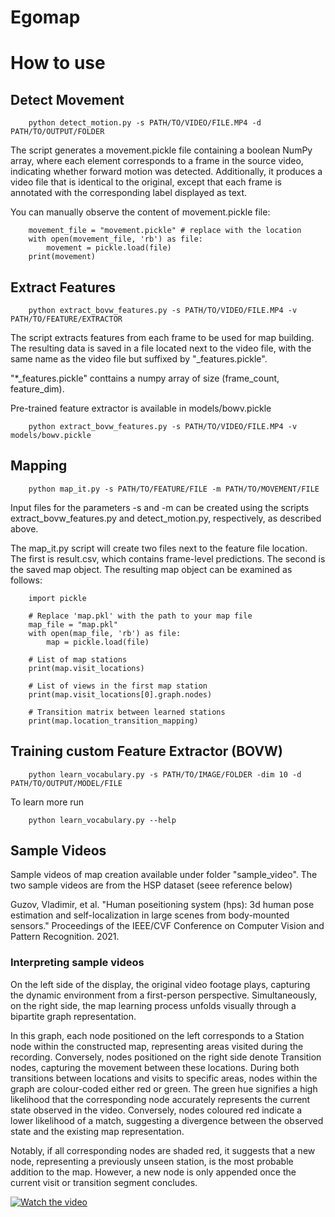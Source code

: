 # Egomap

# How to use

## Detect Movement
```
    python detect_motion.py -s PATH/TO/VIDEO/FILE.MP4 -d PATH/TO/OUTPUT/FOLDER
```
The script generates a movement.pickle file containing a boolean NumPy array, where each element corresponds to a frame in the source video, indicating whether forward motion was detected. Additionally, it produces a video file that is identical to the original, except that each frame is annotated with the corresponding label displayed as text.

You can manually observe the content of movement.pickle file:
```
    movement_file = "movement.pickle" # replace with the location
    with open(movement_file, 'rb') as file:
        movement = pickle.load(file)
    print(movement)
```

## Extract Features
```
    python extract_bovw_features.py -s PATH/TO/VIDEO/FILE.MP4 -v PATH/TO/FEATURE/EXTRACTOR
```

The script extracts features from each frame to be used for map building. The resulting data is saved in a file located next to the video file, with the same name as the video file but suffixed by "_features.pickle".

"*_features.pickle" conttains a numpy array of size (frame_count, feature_dim).

Pre-trained feature extractor is available in models/bowv.pickle

```
    python extract_bovw_features.py -s PATH/TO/VIDEO/FILE.MP4 -v models/bowv.pickle
```

## Mapping
```
    python map_it.py -s PATH/TO/FEATURE/FILE -m PATH/TO/MOVEMENT/FILE
```

Input files for the parameters -s and -m can be created using the scripts extract_bovw_features.py and detect_motion.py, respectively, as described above.

The map_it.py script will create two files next to the feature file location. The first is result.csv, which contains frame-level predictions. The second is the saved map object. The resulting map object can be examined as follows:

```
    import pickle
    
    # Replace 'map.pkl' with the path to your map file
    map_file = "map.pkl"
    with open(map_file, 'rb') as file:
        map = pickle.load(file)
    
    # List of map stations
    print(map.visit_locations)
    
    # List of views in the first map station
    print(map.visit_locations[0].graph.nodes)
    
    # Transition matrix between learned stations
    print(map.location_transition_mapping)
```


## Training custom Feature Extractor (BOVW)
```
    python learn_vocabulary.py -s PATH/TO/IMAGE/FOLDER -dim 10 -d PATH/TO/OUTPUT/MODEL/FILE
```
To learn more run 
```
    python learn_vocabulary.py --help
```

## Sample Videos

Sample videos of map creation available under folder "sample_video". The two sample videos are from the HSP dataset (seee reference below)

Guzov, Vladimir, et al. "Human poseitioning system (hps): 3d human pose estimation and self-localization in large scenes from body-mounted sensors." Proceedings of the IEEE/CVF Conference on Computer Vision and Pattern Recognition. 2021.

### Interpreting sample videos
On the left side of the display, the original video footage plays, capturing the dynamic environment from a first-person perspective. Simultaneously, on the right side, the map learning process unfolds visually through a bipartite graph representation.

In this graph, each node positioned on the left corresponds to a Station node within the constructed map, representing areas visited during the recording. Conversely, nodes positioned on the right side denote Transition nodes, capturing the movement between these locations.
During both transitions between locations and visits to specific areas, nodes within the graph are colour-coded either red or green. The green hue signifies a high likelihood that the corresponding node accurately represents the current state observed in the video. Conversely, nodes coloured red indicate a lower likelihood of a match, suggesting a divergence between the observed state and the existing map representation.

Notably, if all corresponding nodes are shaded red, it suggests that a new node, representing a previously unseen station, is the most probable addition to the map. However, a new node is only appended once the current visit or transition segment concludes.

[![Watch the video](https://as2.ftcdn.net/v2/jpg/02/23/11/61/1000_F_223116142_5KhkC3watopAY4roEhfVy5xugSIY05iw.jpg)](https://raw.githubusercontent.com/stamas02/EgoMap/main/sample_video/SUB7_MPI_BIB_OG_read_sofa_map.mp4)

